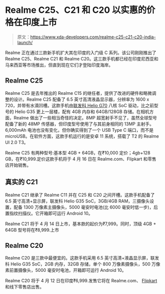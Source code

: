 # Realme C25、C21 和 C20 以实惠的价格在印度上市

> 原文：<https://www.xda-developers.com/realme-c25-c21-c20-india-launch/>

Realme 正在通过三款新手机扩大其在印度的入门级 C 系列。该公司刚刚推出了 Realme C25、Realme C21 和 Realme C20。这三款手机都已经在印度尼西亚和马来西亚等市场推出，但直到现在它们才登陆印度海岸。

## Realme C25

Realme C25 是去年推出的 Realme C15 的继任者，提供了改进的硬件和略微调整的设计。Realme C25 配备了 6.5 英寸高清液晶显示器，分辨率为 1600 x 720，并带有水滴凹槽。这款手机由[联发科 Helio G70](https://www.xda-developers.com/mediatek-helio-g70-helio-g70t/) 八核 SoC 驱动，比之前型号的 Helio G35 更上一层楼，配有 4GB 内存和 64GB/128GB 存储。在相机方面，Realme 做出了一些相当奇怪的决定。8MP 超宽射手不见了，虽然全球型号配备了新的 48MP 传感器，但印度型号使用了与其前身相同的 13MP 主射手。6,000mAh 电池也没有变化，但你确实得到了一个 USB Type C 端口，而不是 microUSB。在软件方面，这款手机运行的是安卓 11 系统，搭载了 T2 的 Realme UI 2.0 T3。

Realme C25 有两种型号:基本型 4GB + 64GB，在₹10,000 定价；4gb+128 GB，在₹10,999.定价这款手机将于 4 月 16 日在 Realme.com、Flipkart 和零售店开始销售。

## 真实的 C21

Realme C21 继承了 Realme C11 并在 C25 和 C20 之间开槽。这款手机配备了 6.5 英寸高清+显示屏，联发科 Helio G35 SoC，3GB/4GB RAM，三摄像头设置，配备 1300 万像素主摄像头，5000 毫安时电池(比 6000 毫安时低一步)，后置指纹扫描仪。它开箱即可运行 Android 10。

Realme C21 将于 4 月 14 日上市，基本款的起价为₹7,999。同时，顶级 4GB + 64GB 型号将在₹8,999.上市

## Realme C20

Realme C20 是三款中最便宜的。这款手机采用 6.5 英寸高清+液晶显示屏，联发科 Helio G35 SoC，2GB 内存，32GB 存储，单个 800 万像素摄像头，500 万像素前置摄像头，5000 毫安时电池，开箱即可运行 Android 10。

Realme C20 将于 4 月 12 日在印度₹6,999.发售它将在 Realme.com、 [Flipkart](https://www.flipkart.com/realme-c20-cool-blue-32-gb/p/itm03e316423e758?pid=MOBGF4894MEWZJGV&lid=LSTMOBGF4894MEWZJGVW425N5&marketplace=FLIPKART&q=realme+c20&store=tyy%2F4io&srno=s_1_1&otracker=search&otracker1=search&fm=SEARCH&iid=dad8b623-92fe-4b02-800f-30c6ff9bec14.MOBGF4894MEWZJGV.SEARCH&ppt=sp&ppn=sp&ssid=gj7162il5c0000001617869698214&qH=6690c942e1f4856f) 和线下零售店出售。
